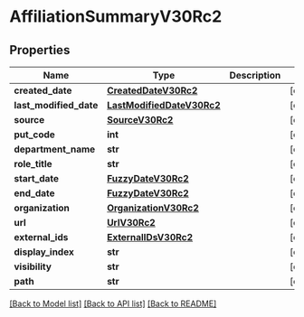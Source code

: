 # AffiliationSummaryV30Rc2

## Properties
Name | Type | Description | Notes
------------ | ------------- | ------------- | -------------
**created_date** | [**CreatedDateV30Rc2**](CreatedDateV30Rc2.md) |  | [optional] 
**last_modified_date** | [**LastModifiedDateV30Rc2**](LastModifiedDateV30Rc2.md) |  | [optional] 
**source** | [**SourceV30Rc2**](SourceV30Rc2.md) |  | [optional] 
**put_code** | **int** |  | [optional] 
**department_name** | **str** |  | [optional] 
**role_title** | **str** |  | [optional] 
**start_date** | [**FuzzyDateV30Rc2**](FuzzyDateV30Rc2.md) |  | [optional] 
**end_date** | [**FuzzyDateV30Rc2**](FuzzyDateV30Rc2.md) |  | [optional] 
**organization** | [**OrganizationV30Rc2**](OrganizationV30Rc2.md) |  | [optional] 
**url** | [**UrlV30Rc2**](UrlV30Rc2.md) |  | [optional] 
**external_ids** | [**ExternalIDsV30Rc2**](ExternalIDsV30Rc2.md) |  | [optional] 
**display_index** | **str** |  | [optional] 
**visibility** | **str** |  | [optional] 
**path** | **str** |  | [optional] 

[[Back to Model list]](../README.md#documentation-for-models) [[Back to API list]](../README.md#documentation-for-api-endpoints) [[Back to README]](../README.md)

